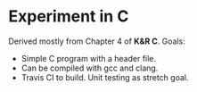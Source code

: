 # Experiment in C

Derived mostly from Chapter 4 of **K&R C**. Goals:

- Simple C program with a header file.
- Can be compiled with gcc and clang.
- Travis CI to build. Unit testing as stretch goal.
